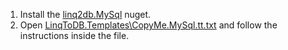 1. Install the [linq2db.MySql](https://nuget.org/packages/linq2db.MySql/) nuget.
2. Open [LinqToDB.Templates\CopyMe.MySql.tt.txt](https://github.com/linq2db/examples/blob/master/MySql/GetStarted/LinqToDB.Templates/CopyMe.MySql.tt.txt) and follow the instructions inside the file.
